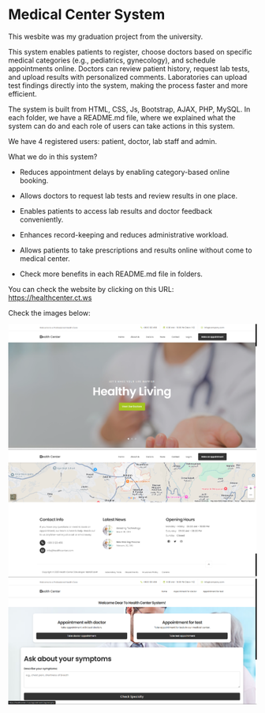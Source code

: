 # Medical Center System
This wesbite was my graduation project from the university. 

This system enables patients to register, choose doctors based on specific medical 
categories (e.g., pediatrics, gynecology), and schedule appointments online. 
Doctors can review patient history, request lab tests, and upload results with 
personalized comments. Laboratories can upload test findings directly into the 
system, making the process faster and more efficient.

The system is built from HTML, CSS, Js, Bootstrap, AJAX, PHP, MySQL.
In each folder, we have a README.md file, where we explained what the system can do and each role of users can take actions in this system. 

We have 4 registered users: patient, doctor, lab staff and admin.

What we do in this system?

* Reduces appointment delays by enabling category-based online booking.
  
* Allows doctors to request lab tests and review results in one place.
  
* Enables patients to access lab results and doctor feedback conveniently.
  
* Enhances record-keeping and reduces administrative workload.

* Allows patients to take prescriptions and results online without come to medical center.

* Check more benefits in each README.md file in folders.

You can check the website by clicking on this URL: https://healthcenter.ct.ws

Check the images below:

![Website Preview](images/medicalcenter.png)
![Website Preview](images/medicalcenter2.png)
![Website Preview](images/app.png)

